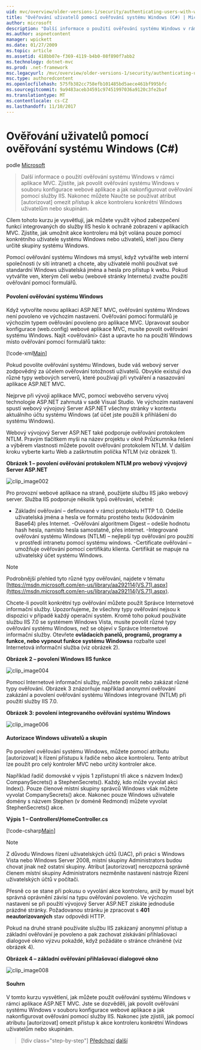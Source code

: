```yaml
---
uid: mvc/overview/older-versions-1/security/authenticating-users-with-windows-authentication-cs
title: "Ověřování uživatelů pomocí ověřování systému Windows (C#) | Microsoft Docs"
author: microsoft
description: "Další informace o použití ověřování systému Windows v rámci aplikace MVC. Zjistíte, jak povolit ověřování systému Windows v rámci převeďte webové aplikace..."
ms.author: aspnetcontent
manager: wpickett
ms.date: 01/27/2009
ms.topic: article
ms.assetid: 418bb07e-f369-4119-b4b0-08f890f7abb2
ms.technology: dotnet-mvc
ms.prod: .net-framework
msc.legacyurl: /mvc/overview/older-versions-1/security/authenticating-users-with-windows-authentication-cs
msc.type: authoredcontent
ms.openlocfilehash: 575fb382cc758efb101485bd5aece461bf995bfc
ms.sourcegitcommit: 9a9483aceb34591c97451997036a9120c3fe2baf
ms.translationtype: MT
ms.contentlocale: cs-CZ
ms.lasthandoff: 11/10/2017
---
```

<a name="authenticating-users-with-windows-authentication-c"></a>Ověřování uživatelů pomocí ověřování systému Windows (C#)
====================
podle [Microsoft](https://github.com/microsoft)

> Další informace o použití ověřování systému Windows v rámci aplikace MVC. Zjistíte, jak povolit ověřování systému Windows v souboru konfigurace webové aplikace a jak nakonfigurovat ověřování pomocí služby IIS. Nakonec můžete Naučte se používat atribut [autorizovat] omezit přístup k akce kontroleru konkrétní Windows uživatelům nebo skupinám.


Cílem tohoto kurzu je vysvětlují, jak můžete využít výhod zabezpečení funkcí integrovaných do služby IIS heslo k ochraně zobrazení v aplikacích MVC. Zjistíte, jak umožnit akce kontroleru má být volána pouze pomocí konkrétního uživatele systému Windows nebo uživatelů, kteří jsou členy určité skupiny systému Windows.

Pomocí ověřování systému Windows má smysl, když vytváříte web interní společnosti (v síti intranet) a chcete, aby uživatelé mohli používat své standardní Windows uživatelská jména a hesla pro přístup k webu. Pokud vytváříte ven, kterým čelí webu (webové stránky Internetu) zvažte použití ověřování pomocí formulářů.

#### <a name="enabling-windows-authentication"></a>Povolení ověřování systému Windows

Když vytvoříte novou aplikaci ASP.NET MVC, ověřování systému Windows není povoleno ve výchozím nastavení. Ověřování pomocí formulářů je výchozím typem ověřování povoleno pro aplikace MVC. Upravovat soubor konfigurace (web.config) webové aplikace MVC, musíte povolit ověřování systému Windows. Najít &lt;ověřování&gt; část a upravte ho na použití Windows místo ověřování pomocí formulářů takto:

[!code-xml[Main](authenticating-users-with-windows-authentication-cs/samples/sample1.xml)]

Pokud povolíte ověřování systému Windows, bude váš webový server zodpovědný za účelem ověřování totožnosti uživatelů. Obvykle existují dva různé typy webových serverů, které používají při vytváření a nasazování aplikace ASP.NET MVC.

Nejprve při vývoji aplikace MVC, pomocí webového serveru vývoj technologie ASP.NET zahrnutá v sadě Visual Studio. Ve výchozím nastavení spustí webový vývojový Server ASP.NET všechny stránky v kontextu aktuálního účtu systému Windows (ať účet jste použili k přihlášení do systému Windows).

Webový vývojový Server ASP.NET také podporuje ověřování protokolem NTLM. Pravým tlačítkem myši na název projektu v okně Průzkumníka řešení a výběrem vlastnosti můžete povolit ověřování protokolem NTLM. V dalším kroku vyberte kartu Web a zaškrtnutím políčka NTLM (viz obrázek 1).

**Obrázek 1 – povolení ověřování protokolem NTLM pro webový vývojový Server ASP.NET**

![clip_image002](authenticating-users-with-windows-authentication-cs/_static/image1.jpg)

Pro provozní webové aplikace na straně, použijete službu IIS jako webový server. Služba IIS podporuje několik typů ověřování, včetně:

- Základní ověřování – definované v rámci protokolu HTTP 1.0. Odešle uživatelská jména a hesla ve formátu prostého textu (kódováním Base64) přes Internet. -Ověřování algoritmem Digest – odešle hodnotu hash hesla, namísto hesla samostatně, přes internet. -Integrované ověřování systému Windows (NTLM) – nejlepší typ ověřování pro použití v prostředí intranetu pomocí systému windows. -Certificate ověřování – umožňuje ověřování pomocí certifikátu klienta. Certifikát se mapuje na uživatelský účet systému Windows.

> [!NOTE] 
> 
> Podrobnější přehled tyto různé typy ověřování, najdete v tématu [https://msdn.microsoft.com/en-us/library/aa292114(VS.71).aspx](https://msdn.microsoft.com/en-us/library/aa292114(VS.71).aspx).


Chcete-li povolit konkrétní typ ověřování můžete použít Správce Internetové informační služby. Upozorňujeme, že všechny typy ověřování nejsou k dispozici v případě každý operační systém. Kromě toho pokud používáte službu IIS 7.0 se systémem Windows Vista, musíte povolit různé typy ověřování systému Windows, než se objeví v Správce Internetové informační služby. Otevřete **ovládacích panelů, programů, programy a funkce, nebo vypnout funkce systému Windows**a rozbalte uzel Internetová informační služba (viz obrázek 2).

**Obrázek 2 – povolení Windows IIS funkce**

![clip_image004](authenticating-users-with-windows-authentication-cs/_static/image2.jpg)

Pomocí Internetové informační služby, můžete povolit nebo zakázat různé typy ověřování. Obrázek 3 znázorňuje například anonymní ověřování zakázání a povolení ověřování systému Windows integrované (NTLM) při použití služby IIS 7.0.

**Obrázek 3: povolení integrovaného ověřování systému Windows**

![clip_image006](authenticating-users-with-windows-authentication-cs/_static/image3.jpg)

#### <a name="authorizing-windows-users-and-groups"></a>Autorizace Windows uživatelů a skupin

Po povolení ověřování systému Windows, můžete pomocí atributu [autorizovat] k řízení přístupu k řadiče nebo akce kontroleru. Tento atribut lze použít pro celý kontroler MVC nebo určitý kontroler akce.

Například řadič domovské v výpis 1 zpřístupní tři akce s názvem Index() CompanySecrets() a StephenSecrets(). Každý, kdo může vyvolat akci Index(). Pouze členové místní skupiny správců Windows však můžete vyvolat CompanySecrets() akce. Nakonec pouze Windows uživatele domény s názvem Stephen (v doméně Redmond) můžete vyvolat StephenSecrets() akce.

**Výpis 1 – Controllers\HomeController.cs**

[!code-csharp[Main](authenticating-users-with-windows-authentication-cs/samples/sample2.cs)]

> [!NOTE] 
> 
> Z důvodu Windows řízení uživatelských účtů (UAC), při práci s Windows Vista nebo Windows Server 2008, místní skupiny Administrators budou chovat jinak než ostatní skupiny. Atribut [autorizovat] nerozpozná správně členem místní skupiny Administrators nezměníte nastavení nástroje Řízení uživatelských účtů v počítači.


Přesně co se stane při pokusu o vyvolání akce kontroleru, aniž by musel být správná oprávnění závisí na typu ověřování povoleno. Ve výchozím nastavení se při použití vývojový Server ASP.NET získáte jednoduše prázdné stránky. Požadovanou stránku je zpracovat s **401 neautorizovaných** stav odpovědi HTTP.

Pokud na druhé straně používáte službu IIS zakázaný anonymní přístup a základní ověřování je povoleno a pak zachovat získávání přihlašovací dialogové okno výzvu pokaždé, když požádáte o stránce chráněné (viz obrázek 4).

**Obrázek 4 – základní ověřování přihlašovací dialogové okno**

![clip_image008](authenticating-users-with-windows-authentication-cs/_static/image4.jpg)

#### <a name="summary"></a>Souhrn

V tomto kurzu vysvětlení, jak můžete použít ověřování systému Windows v rámci aplikace ASP.NET MVC. Jste se dozvěděli, jak povolit ověřování systému Windows v souboru konfigurace webové aplikace a jak nakonfigurovat ověřování pomocí služby IIS. Nakonec jste zjistili, jak pomocí atributu [autorizovat] omezit přístup k akce kontroleru konkrétní Windows uživatelům nebo skupinám.

>[!div class="step-by-step"]
[Předchozí](authenticating-users-with-forms-authentication-cs.md)
[další](preventing-javascript-injection-attacks-cs.md)
